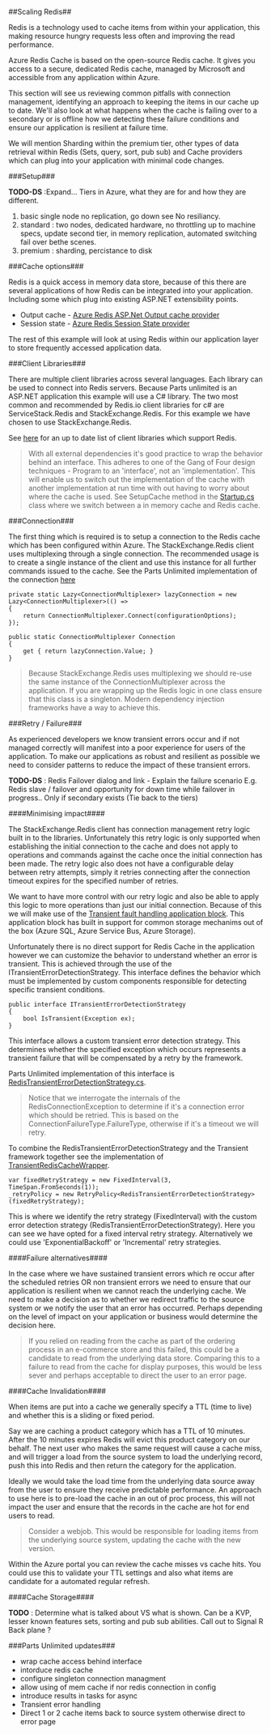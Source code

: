 ##Scaling Redis##

Redis is a technology used to cache items from within your application, this making resource hungry requests less often and improving the read performance.

Azure Redis Cache is based on the open-source Redis cache. It gives you access to a secure, dedicated Redis cache, managed by Microsoft and accessible from any application within Azure. 

This section will see us reviewing common pitfalls with connection management, identifying an approach to keeping the items in our cache up to date. We'll also look at what happens when the cache is failing over to a secondary or is offline how we detecting these failure conditions and ensure our application is resilient at failure time.

We will mention Sharding within the premium tier, other types of data retrieval within Redis (Sets, query, sort, pub sub) and Cache providers which can plug into your application with minimal code changes.

###Setup###

**TODO-DS** :Expand... Tiers in Azure, what they are for and how they are different.

1. basic single node no replication, go down see No resiliancy.
2. standard : two nodes, dedicated hardware, no throttling up to machine specs, update second tier, in memory replication, automated switching fail over bethe scenes.
3. premium : sharding, percistance to disk

###Cache options###

Redis is a quick access in memory data store, because of this there are several applications of how Redis can be integrated into your application. Including some which plug into existing ASP.NET extensibility points.

* Output cache - [Azure Redis ASP.Net Output cache provider](https://azure.microsoft.com/en-us/documentation/articles/cache-asp.net-output-cache-provider/)
* Session state - [Azure Redis Session State provider](https://azure.microsoft.com/en-us/documentation/articles/cache-asp.net-session-state-provider/)

The rest of this example will look at using Redis within our application layer to store frequently accessed application data.

###Client Libraries###

There are multiple client libraries across several languages. Each library can be used to connect into Redis servers. Because Parts unlimited is an ASP.NET application this example will use a C# library. The two most common and recommended by Redis.io client libraries for c# are ServiceStack.Redis and StackExchange.Redis.  For this example we have chosen to use StackExchange.Redis. 

See [here](http://redis.io/clients) for an up to date list of client libraries which support Redis.

> With all external dependencies it's good practice to wrap the behavior behind an interface. This adheres to one of the Gang of Four design techniques - Program to an 'interface', not an 'implementation'. This will enable us to switch out the implementation of the cache with another implementation at run time with out having to worry about where the cache is used. See SetupCache method in the [Startup.cs](..\..\src\PartsUnlimitedWebsite\Startup.cs) class where we switch between a in memory cache and Redis cache. 

###Connection###

The first thing which is required is to setup a connection to the Redis cache which has been configured within Azure. The StackExchange.Redis client uses multiplexing through a single connection. The recommended usage is to create a single instance of the client and use this instance for all further commands issued to the cache. See the Parts Unlimited implementation of the connection [here](..\..\src\PartsUnlimitedWebsite\Cache\PartsUnlimitedRedisCache.cs) 

    private static Lazy<ConnectionMultiplexer> lazyConnection = new Lazy<ConnectionMultiplexer>(() =>
    {
        return ConnectionMultiplexer.Connect(configurationOptions);
    });

    public static ConnectionMultiplexer Connection
    {
        get { return lazyConnection.Value; } 
    }

> Because StackExchange.Redis uses multiplexing we should re-use the same instance of the ConnectionMultiplexer across the application. If you are wrapping up the Redis logic in one class ensure that this class is a singleton. Modern dependency injection frameworks have a way to achieve this.     

###Retry / Failure###

As experienced developers we know transient errors occur and if not managed correctly will manifest into a poor experience for users of the application. 
To make our applications as robust and resilient as possible we need to consider patterns to reduce the impact of these transient errors. 

**TODO-DS** : Redis Failover dialog and link - Explain the failure scenario E.g. Redis slave / failover and opportunity for down time while failover in progress.. Only if secondary exists (Tie back to the tiers)

####Minimising impact####

The StackExchange.Redis client has connection management retry logic built in to the libraries. Unfortunately this retry logic is only supported when establishing the initial connection to the cache and does not apply to operations and commands against the cache once the initial connection has been made. The retry logic also does not have a configurable delay between retry attempts, simply it retries connecting after the connection timeout expires for the specified number of retries.

We want to have more control with our retry logic and also be able to apply this logic to more operations than just our initial connection. Because of this we will make use of the [Transient fault handling application block](https://msdn.microsoft.com/en-us/library/dn440719.aspx). This application block has built in support for common storage mechanims out of the box (Azure SQL, Azure Service Bus, Azure Storage). 

Unfortunately there is no direct support for Redis Cache in the application however we can customize the behavior to understand whether an error is transient. This is achieved through the use of the ITransientErrorDetectionStrategy.  This interface defines the behavior which must be implemented by custom components responsible for detecting specific transient conditions.

    public interface ITransientErrorDetectionStrategy
    { 
        bool IsTransient(Exception ex);
    }

This interface allows a custom transient error detection strategy. This determines whether the specified exception  which occurs represents a transient failure that will be compensated by a retry by the framework.

Parts Unlimited implementation of this interface is [RedisTransientErrorDetectionStrategy.cs](..\..\src\PartsUnlimitedWebsite\Cache\RedisTransientErrorDetectionStrategy.cs). 

> Notice that we interrogate the internals of the RedisConnectionException to determine if it's a connection error which should be retried. This is based on the ConnectionFailureType.FailureType, otherwise if it's a timeout we will retry.

To combine the RedisTransientErrorDetectionStrategy and the Transient framework together see the implementation of [TransientRedisCacheWrapper](..\..\src\PartsUnlimitedWebsite\Cache\TransientRedisCacheWrapper.cs).

    var fixedRetryStrategy = new FixedInterval(3, TimeSpan.FromSeconds(1));
    _retryPolicy = new RetryPolicy<RedisTransientErrorDetectionStrategy>(fixedRetryStrategy);

This is where we identify the retry strategy (FixedInterval) with the custom error detection strategy (RedisTransientErrorDetectionStrategy). Here you can see we have opted for a fixed interval retry strategy. Alternatively we could use 'ExponentialBackoff' or 'Incremental' retry strategies. 
 
####Failure alternatives####

In the case where we have sustained transient errors which re occur after the scheduled retries OR non transient errors  we need to ensure that our application is resilient when we cannot reach the underlying cache. We need to make a decision as to whether we redirect traffic to the source system or we notify the user that an error has occurred. Perhaps depending on the level of impact on your application or business would determine the decision here.

> If you relied on reading from the cache as part of the ordering process in an e-commerce store and this failed, this could be a candidate to read from the underlying data store. Comparing this to a failure to read from the cache for display purposes, this would be less sever and perhaps acceptable to direct the user to an error page.

####Cache Invalidation####

When items are put into a cache we generally specify a TTL (time to live) and whether this is a sliding or fixed period.

Say we are caching a product category which has a TTL of 10 minutes. 
After the 10 minutes expires Redis will evict this product category on our behalf. The next user who makes the same request will cause a cache miss, and will trigger a load from the source system to load the underlying record, push this into Redis and then return the category for the application. 

Ideally we would take the load time from the underlying data source away from the user to ensure they receive predictable performance.
An approach to use here is to pre-load the cache in an out of proc process, this will not impact the user and ensure that the records in the cache are hot for end users to read.
	 
> Consider a webjob. This would be responsible for loading items from the underlying source system, updating the cache with the new version.

Within the Azure portal you can review the cache misses vs cache hits. You could use this to validate your TTL settings and also what items are candidate for a automated regular refresh. 

####Cache Storage####

**TODO** : Determine what is talked about VS what is shown.
Can be a KVP, lesser known features sets, sorting and pub sub abilities. Call out to Signal R Back plane ?


###Parts Unlimited updates###

* wrap cache access behind interface
* intorduce redis cache
* configure singleton connection managment
* allow using of mem cache if nor redis connection in config
* introduce results in tasks for async
* Transient error handling
* Direct 1 or 2 cache items back to source system otherwise direct to error page

